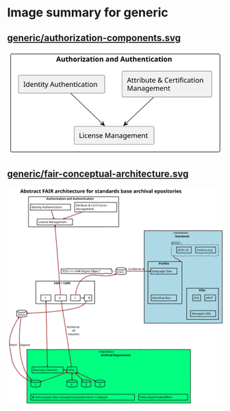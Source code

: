 # Image summary for generic

## [generic/authorization-components.svg](./authorization-components.svg)



<img src="authorization-components.svg">

## [generic/fair-conceptual-architecture.svg](./fair-conceptual-architecture.svg)



<img src="fair-conceptual-architecture.svg">

